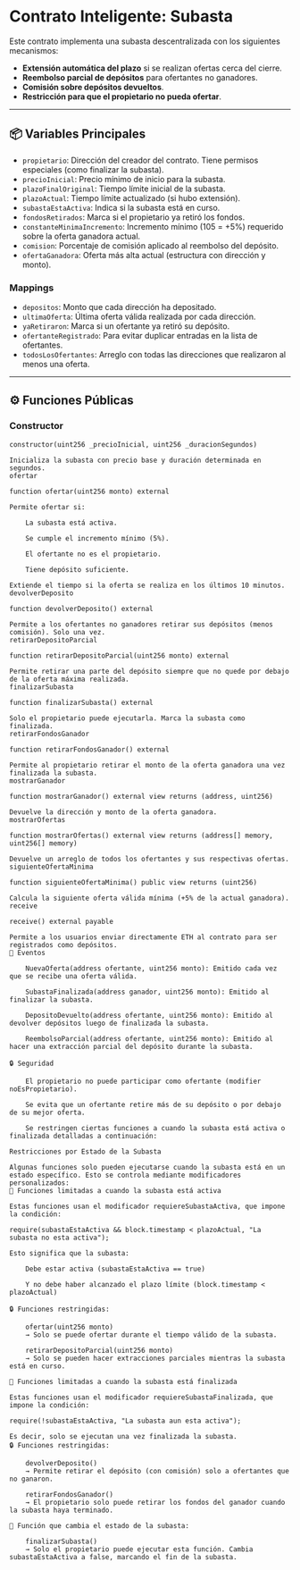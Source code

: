 # Contrato Inteligente: Subasta

Este contrato implementa una subasta descentralizada con los siguientes mecanismos:

- **Extensión automática del plazo** si se realizan ofertas cerca del cierre.
- **Reembolso parcial de depósitos** para ofertantes no ganadores.
- **Comisión sobre depósitos devueltos**.
- **Restricción para que el propietario no pueda ofertar**.

---

## 📦 Variables Principales

- `propietario`: Dirección del creador del contrato. Tiene permisos especiales (como finalizar la subasta).
- `precioInicial`: Precio mínimo de inicio para la subasta.
- `plazoFinalOriginal`: Tiempo límite inicial de la subasta.
- `plazoActual`: Tiempo límite actualizado (si hubo extensión).
- `subastaEstaActiva`: Indica si la subasta está en curso.
- `fondosRetirados`: Marca si el propietario ya retiró los fondos.
- `constanteMinimaIncremento`: Incremento mínimo (105 = +5%) requerido sobre la oferta ganadora actual.
- `comision`: Porcentaje de comisión aplicado al reembolso del depósito.
- `ofertaGanadora`: Oferta más alta actual (estructura con dirección y monto).

### Mappings

- `depositos`: Monto que cada dirección ha depositado.
- `ultimaOferta`: Última oferta válida realizada por cada dirección.
- `yaRetiraron`: Marca si un ofertante ya retiró su depósito.
- `ofertanteRegistrado`: Para evitar duplicar entradas en la lista de ofertantes.
- `todosLosOfertantes`: Arreglo con todas las direcciones que realizaron al menos una oferta.

---

## ⚙️ Funciones Públicas

### Constructor
```solidity
constructor(uint256 _precioInicial, uint256 _duracionSegundos)

Inicializa la subasta con precio base y duración determinada en segundos.
ofertar

function ofertar(uint256 monto) external

Permite ofertar si:

    La subasta está activa.

    Se cumple el incremento mínimo (5%).

    El ofertante no es el propietario.

    Tiene depósito suficiente.

Extiende el tiempo si la oferta se realiza en los últimos 10 minutos.
devolverDeposito

function devolverDeposito() external

Permite a los ofertantes no ganadores retirar sus depósitos (menos comisión). Solo una vez.
retirarDepositoParcial

function retirarDepositoParcial(uint256 monto) external

Permite retirar una parte del depósito siempre que no quede por debajo de la oferta máxima realizada.
finalizarSubasta

function finalizarSubasta() external

Solo el propietario puede ejecutarla. Marca la subasta como finalizada.
retirarFondosGanador

function retirarFondosGanador() external

Permite al propietario retirar el monto de la oferta ganadora una vez finalizada la subasta.
mostrarGanador

function mostrarGanador() external view returns (address, uint256)

Devuelve la dirección y monto de la oferta ganadora.
mostrarOfertas

function mostrarOfertas() external view returns (address[] memory, uint256[] memory)

Devuelve un arreglo de todos los ofertantes y sus respectivas ofertas.
siguienteOfertaMinima

function siguienteOfertaMinima() public view returns (uint256)

Calcula la siguiente oferta válida mínima (+5% de la actual ganadora).
receive

receive() external payable

Permite a los usuarios enviar directamente ETH al contrato para ser registrados como depósitos.
📢 Eventos

    NuevaOferta(address ofertante, uint256 monto): Emitido cada vez que se recibe una oferta válida.

    SubastaFinalizada(address ganador, uint256 monto): Emitido al finalizar la subasta.

    DepositoDevuelto(address ofertante, uint256 monto): Emitido al devolver depósitos luego de finalizada la subasta.

    ReembolsoParcial(address ofertante, uint256 monto): Emitido al hacer una extracción parcial del depósito durante la subasta.

🔒 Seguridad

    El propietario no puede participar como ofertante (modifier noEsPropietario).

    Se evita que un ofertante retire más de su depósito o por debajo de su mejor oferta.
    
    Se restringen ciertas funciones a cuando la subasta está activa o finalizada detalladas a continuación:

Restricciones por Estado de la Subasta

Algunas funciones solo pueden ejecutarse cuando la subasta está en un estado específico. Esto se controla mediante modificadores personalizados:
📌 Funciones limitadas a cuando la subasta está activa

Estas funciones usan el modificador requiereSubastaActiva, que impone la condición:

require(subastaEstaActiva && block.timestamp < plazoActual, "La subasta no esta activa");

Esto significa que la subasta:

    Debe estar activa (subastaEstaActiva == true)

    Y no debe haber alcanzado el plazo límite (block.timestamp < plazoActual)

🔒 Funciones restringidas:

    ofertar(uint256 monto)
    → Solo se puede ofertar durante el tiempo válido de la subasta.

    retirarDepositoParcial(uint256 monto)
    → Solo se pueden hacer extracciones parciales mientras la subasta está en curso.

📌 Funciones limitadas a cuando la subasta está finalizada

Estas funciones usan el modificador requiereSubastaFinalizada, que impone la condición:

require(!subastaEstaActiva, "La subasta aun esta activa");

Es decir, solo se ejecutan una vez finalizada la subasta.
🔒 Funciones restringidas:

    devolverDeposito()
    → Permite retirar el depósito (con comisión) solo a ofertantes que no ganaron.

    retirarFondosGanador()
    → El propietario solo puede retirar los fondos del ganador cuando la subasta haya terminado.

🛑 Función que cambia el estado de la subasta:

    finalizarSubasta()
    → Solo el propietario puede ejecutar esta función. Cambia subastaEstaActiva a false, marcando el fin de la subasta.
